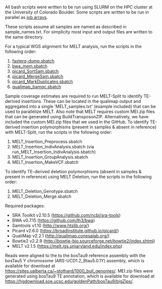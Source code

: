 All bash scripts were written to be run using SLURM on the HPC cluster at the University of Colorado Boulder. Some scripts are written to be run in parallel as [job arrays](https://slurm.schedmd.com/job_array.html).

These scripts assume all samples are named as described in sample_names.txt. For simplicity most input and output files are written to the same directory.

For a typical WGS alignment for MELT analysis, run the scripts in the following order:
1. [fasterq-dump.sbatch]()
2. [bwa_mem.sbatch]()
3. [picard_SortSam.sbatch]()
4. [picard_MergeSam.sbatch]()
5. [picard_MarkDuplicates.sbatch]()
6. [qualimap_bamqc.sbatch]()

Sample coverage estimates are required to run MELT-Split to identify TE-derived insertions. These can be located in the qualimap output and aggregated into a single 'MELT_samples.txt' (example included) that can be used to parallelize MELT. Also note that MELT requires custom MEI.zip files that can be generated using BuildTransposonZIP. Alternatively, we have included the custom MEI.zip files that we used in the GitHub. To identify TE-derived insertion polymorphisms (present in samples & absent in reference) with MELT-Split, run the scripts in the following order:
1. MELT_Insertion_Preprocess.sbatch
2. MELT_Insertion_IndivAnalysis.sbatch (via run_MELT_Insertion_IndivAnalysis.sbatch)
3. MELT_Insertion_GroupAnalysis.sbatch
4. MELT_Insertion_MakeVCF.sbatch

To identify TE-derived deletion polymorphisms (absent in samples & present in reference) using MELT Deletion, run the scripts in the following order:
1. MELT_Deletion_Genotype.sbatch
2. MELT_Deletion_Merge.sbatch

Required packages:
* SRA Toolkit v2.10.5 (https://github.com/ncbi/sra-tools)
* BWA v0.7.15 (https://github.com/lh3/bwa)
* Samtools v1.10 (http://www.htslib.org/)
* Picard v2.6.0 (https://broadinstitute.github.io/picard/)
* QualiMap v2.2.1 (http://qualimap.conesalab.org/)
* Bowtie2 v2.2.9 (http://bowtie-bio.sourceforge.net/bowtie2/index.shtml)
* MELT v2.1.5 (https://melt.igs.umaryland.edu/index.php)

Reads were aligned to the to the bosTau9 reference assembly with the bosTau5 Y chromosome (ARS-UCD1.2_Btau5.0.1Y) assembly, which is available for download at https://sites.ualberta.ca/~stothard/1000_bull_genomes/. MEI.zip files were generated using bosTau9 TE annotation, which is available for download at https://hgdownload.soe.ucsc.edu/goldenPath/bosTau9/bigZips/. 